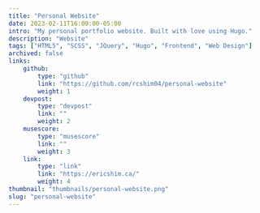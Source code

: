 ```yaml
---
title: "Personal Website"
date: 2023-02-11T16:00:00-05:00
intro: "My personal portfolio website. Built with love using Hugo."
description: "Website"
tags: ["HTML5", "SCSS", "JQuery", "Hugo", "Frontend", "Web Design"]
archived: false
links: 
    github: 
        type: "github"
        link: "https://github.com/rcshim04/personal-website"
        weight: 1
    devpost:
        type: "devpost"
        link: ""
        weight: 2
    musescore:
        type: "musescore"
        link: ""
        weight: 3
    link:
        type: "link"
        link: "https://ericshim.ca/"
        weight: 4
thumbnail: "thumbnails/personal-website.png"
slug: "personal-website"
---
```


